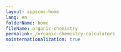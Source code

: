 ```yaml
---
layout: appscms-home
lang: en
folderName: home
fileName: organic-chemistry
permalink: /organic-chemistry-calculators
nointernationalization: true
---
```

